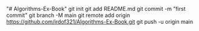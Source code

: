 "# Algorithms-Ex-Book"  git init git add README.md git commit -m "first commit" git branch -M main git remote add origin https://github.com/irdof321/Algorithms-Ex-Book.git git push -u origin main
